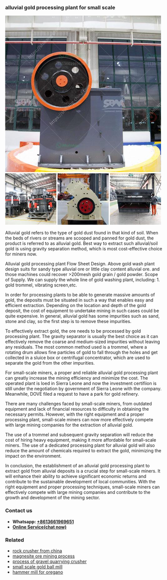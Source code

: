 <h3>alluvial gold processing plant for small scale</h3><img src='1706755399.jpg' alt=''><p>Alluvial gold refers to the type of gold dust found in that kind of soil. When the beds of rivers or streams are scooped and panned for gold dust, the product is referred to as alluvial gold. Best way to extract such alluvial/soil gold is using gravity separation method, which is most cost-effective choice for miners now.</p><p>Alluvial gold processing plant Flow Sheet Design. Above gold wash plant design suits for sandy type alluvial ore or little clay content alluvial ore. and those machines could recover >200mesh gold grain / gold powder. Scope of Supply. We can supply the whole line of gold washing plant, including: 1. gold trommel, vibrating screen,etc.</p><p>In order for processing plants to be able to generate massive amounts of gold, the deposits must be situated in such a way that enables easy and efficient extraction. Depending on the location and depth of the gold deposit, the cost of equipment to undertake mining in such cases could be quite expensive. In general, alluvial gold has some impurities such as sand, stone and clay, so the first step is to remove these impurities.</p><p>To effectively extract gold, the ore needs to be processed by gold processing plant. The gravity separator is usually the best choice as it can effectively remove the coarse and medium-sized impurities without leaving any residuals. The most common method used is a trommel, where a rotating drum allows fine particles of gold to fall through the holes and get collected in a sluice box or centrifugal concentrator, which are used to separate the gold from the other impurities.</p><p>For small-scale miners, a proper and reliable alluvial gold processing plant can greatly increase the mining efficiency and minimize the cost. The operated plant is loed in Sierra Leone and now the investment certifiion is still under the negotiation by government of Sierra Leone with the company. Meanwhile, DOVE filed a request to have a park for gold refinery.</p><p>There are many challenges faced by small-scale miners, from outdated equipment and lack of financial resources to difficulty in obtaining the necessary permits. However, with the right equipment and a proper processing plant, small-scale miners can now more effectively compete with large mining companies for the extraction of alluvial gold.</p><p>The use of a trommel and subsequent gravity separation will reduce the cost of hiring heavy equipment, making it more affordable for small-scale miners. The use of a dedicated processing plant for alluvial gold will also reduce the amount of chemicals required to extract the gold, minimizing the impact on the environment.</p><p>In conclusion, the establishment of an alluvial gold processing plant to extract gold from alluvial deposits is a crucial step for small-scale miners. It will enhance their ability to achieve significant economic returns and contribute to the sustainable development of local communities. With the right equipment and proper processing techniques, small-scale miners can effectively compete with large mining companies and contribute to the growth and development of the mining sector.</p><h3>Contact us</h3><ul><li><strong>Whatsapp:&nbsp;<a href="https://wa.me/8613661969651">+8613661969651</a></strong></li><li><a href="https://swt.shibang-china.com/?git&amp;zhl&amp;alluvial gold processing plant for small scale"><strong>Online Service(chat now)</strong></a></li></ul><h3>Related</h3><ul><li><a href='rock crusher from china.md'>rock crusher from china</a></li><li><a href='magnesite ore mining process.md'>magnesite ore mining process</a></li><li><a href='process of gravel quarrying crusher.md'>process of gravel quarrying crusher</a></li><li><a href='small scale gold ball mill.md'>small scale gold ball mill</a></li><li><a href='hammer mill for oregano.md'>hammer mill for oregano</a></li></ul>